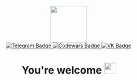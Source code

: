 <div id="header" align="center">
  <img src="https://media.giphy.com/media/3osxY9kuM2NGUfvThe/giphy.gif" width="100"/>
</div>

<div id="badges" align="center">
  <a href="https://t.me/iwaLaurent">
    <img src="https://img.shields.io/badge/Telegram-blue?style=for-the-badge&logo=telegram&logoColor=white" alt="Telegram Badge"/>
  </a>
  <a href="https://www.codewars.com/users/cestxvcdim">
    <img src="https://img.shields.io/badge/Codewars-red?style=for-the-badge&logo=codewars&logoColor=white" alt="Codewars Badge"/>
  </a>
  <a href="https://vk.com/cestxvcdim">
    <img src="https://img.shields.io/badge/VK-blue?style=for-the-badge&logo=vk&logoColor=white" alt="VK Badge"/>
  </a>
</div>

<div id="views" align="center">
  <img src="https://komarev.com/ghpvc/?username=cestxvcdim&style=flat-square&color=blue" alt=""/>
</div>

<div id="text" align="center">
  <h1>
    You're welcome
    <img src="https://media.giphy.com/media/hvRJCLFzcasrR4ia7z/giphy.gif" width="30px"/>
  </h1>
</div>
